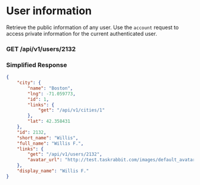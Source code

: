 # User information

Retrieve the public information of any user. Use the `account` request to access private information for the current authenticated user.

### GET /api/v1/users/2132

### Simplified Response

```json
{
    "city": {
        "name": "Boston",
        "lng": -71.059773,
        "id": 1,
        "links": {
            "get": "/api/v1/cities/1"
        },
        "lat": 42.358431
    },
    "id": 2132,
    "short_name": "Willis",
    "full_name": "Willis F.",
    "links": {
        "get": "/api/v1/users/2132",
        "avatar_url": "http://test.taskrabbit.com/images/default_avatars/poster_thumb.png"
    },
    "display_name": "Willis F."
}
```